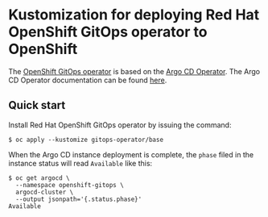 # Kustomization for deploying Red Hat OpenShift GitOps operator to OpenShift

The [OpenShift GitOps operator](https://github.com/redhat-developer/gitops-operator) is based on the [Argo CD Operator](https://github.com/argoproj-labs/argocd-operator). The Argo CD Operator documentation can be found [here](https://argocd-operator.readthedocs.io/en/latest/).

## Quick start

Install Red Hat OpenShift GitOps operator by issuing the command:

```
$ oc apply --kustomize gitops-operator/base
```

When the Argo CD instance deployment is complete, the `phase` filed in the instance status will read `Available` like this:

```
$ oc get argocd \
  --namespace openshift-gitops \
  argocd-cluster \
  --output jsonpath='{.status.phase}'
Available
```

